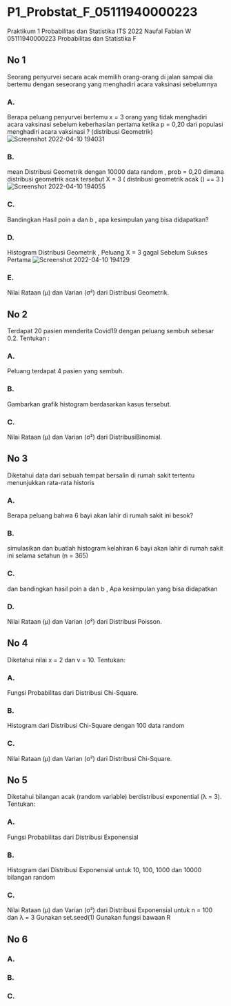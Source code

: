 # P1_Probstat_F_05111940000223
Praktikum 1 Probabilitas dan Statistika ITS 2022
Naufal Fabian W 
05111940000223
Probabilitas dan Statistika F



## No 1
Seorang penyurvei secara acak memilih orang-orang di jalan sampai dia bertemu dengan seseorang yang menghadiri acara vaksinasi sebelumnya

### A.
Berapa peluang penyurvei bertemu x = 3 orang yang tidak menghadiri acara vaksinasi sebelum keberhasilan pertama ketika p = 0,20 dari populasi menghadiri acara vaksinasi ? (distribusi Geometrik)
![Screenshot 2022-04-10 194031](https://user-images.githubusercontent.com/85657973/162620835-58131dbe-5dbf-464b-9c0a-7c14b16caf32.png)

### B.
mean Distribusi Geometrik dengan 10000 data random , prob = 0,20 dimana distribusi geometrik acak tersebut X = 3 ( distribusi geometrik acak () == 3 )
![Screenshot 2022-04-10 194055](https://user-images.githubusercontent.com/85657973/162622934-996800fb-c81a-4401-8b37-a20d0ddbac70.png)

### C.
Bandingkan Hasil poin a dan b , apa kesimpulan yang bisa didapatkan?

### D.
Histogram Distribusi Geometrik , Peluang X = 3 gagal Sebelum Sukses Pertama
![Screenshot 2022-04-10 194129](https://user-images.githubusercontent.com/85657973/162622978-c45a731b-1130-4b4a-a7cb-2d52150a4114.png)

### E.
Nilai Rataan (μ) dan Varian (σ²) dari Distribusi Geometrik.



## No 2
Terdapat 20 pasien menderita Covid19 dengan peluang sembuh sebesar 0.2. Tentukan :

### A.
Peluang terdapat 4 pasien yang sembuh.

### B.
 Gambarkan grafik histogram berdasarkan kasus tersebut.

### C.
Nilai Rataan (μ) dan Varian (σ²) dari DistribusiBinomial.



## No 3
Diketahui data dari sebuah tempat bersalin di rumah sakit tertentu menunjukkan rata-rata historis

### A.
Berapa peluang bahwa 6 bayi akan lahir di rumah sakit ini besok?

### B.
simulasikan dan buatlah histogram kelahiran 6 bayi akan lahir di rumah sakit ini selama setahun (n = 365)

### C.
dan bandingkan hasil poin a dan b , Apa kesimpulan yang bisa didapatkan

### D.
Nilai Rataan (μ) dan Varian (σ²) dari Distribusi Poisson.



## No 4
Diketahui nilai x = 2 dan v = 10. Tentukan:
### A.
Fungsi Probabilitas dari Distribusi Chi-Square.

### B.
Histogram dari Distribusi Chi-Square dengan 100 data random

### C.
Nilai Rataan (μ) dan Varian (σ²) dari Distribusi Chi-Square.


## No 5
Diketahui bilangan acak (random variable) berdistribusi exponential (λ = 3). Tentukan:

### A.
Fungsi Probabilitas dari Distribusi Exponensial

### B.
Histogram dari Distribusi Exponensial untuk 10, 100, 1000 dan 10000 bilangan random

### C.
Nilai Rataan (μ) dan Varian (σ²) dari Distribusi Exponensial untuk n = 100 dan λ = 3 
Gunakan set.seed(1)
Gunakan fungsi bawaan R



## No 6
### A.
### B.
### C.
